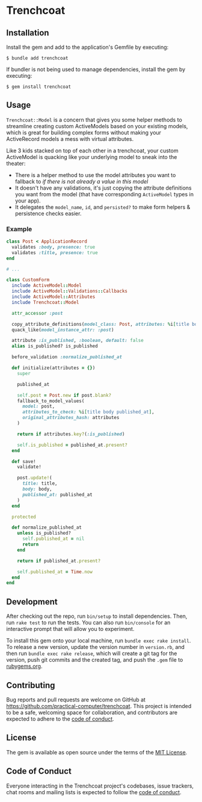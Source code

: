 # Trenchcoat

## Installation

Install the gem and add to the application's Gemfile by executing:

    $ bundle add trenchcoat

If bundler is not being used to manage dependencies, install the gem by executing:

    $ gem install trenchcoat

## Usage

`Trenchcoat::Model` is a concern that gives you some helper methods to streamline creating custom ActiveModels based
on your existing models, which is great for building complex forms without making your ActiveRecord models a mess with
virtual attributes.

Like 3 kids stacked on top of each other in a trenchcoat, your custom ActiveModel is quacking like your underlying model
to sneak into the theater:

- There is a helper method to use the model attributes you want to fallback to *if there is not already a value in this model*
- It doesn't have any validations, it's just copying the attribute definitions you want from the model (that have corresponding `ActiveModel` types in your app).
- It delegates the `model_name`, `id`, and `persisted?` to make form helpers & persistence checks easier.

### Example

```ruby
class Post < ApplicationRecord
  validates :body, presence: true
  validates :title, presence: true
end

# ...

class CustomForm
  include ActiveModel::Model
  include ActiveModel::Validations::Callbacks
  include ActiveModel::Attributes
  include Trenchcoat::Model

  attr_accessor :post

  copy_attribute_definitions(model_class: Post, attributes: %i[title body published_at])
  quack_like(model_instance_attr: :post)

  attribute :is_published, :boolean, default: false
  alias is_published? is_published

  before_validation :normalize_published_at

  def initialize(attributes = {})
    super

    published_at

    self.post = Post.new if post.blank?
    fallback_to_model_values(
      model: post,
      attributes_to_check: %i[title body published_at],
      original_attributes_hash: attributes
    )

    return if attributes.key?(:is_published)

    self.is_published = published_at.present?
  end

  def save!
    validate!

    post.update!(
      title: title,
      body: body,
      published_at: published_at
    )
  end

  protected

  def normalize_published_at
    unless is_published?
      self.published_at = nil
      return
    end

    return if published_at.present?

    self.published_at = Time.now
  end
end
```

## Development

After checking out the repo, run `bin/setup` to install dependencies. Then, run `rake test` to run the tests. You can also run `bin/console` for an interactive prompt that will allow you to experiment.

To install this gem onto your local machine, run `bundle exec rake install`. To release a new version, update the version number in `version.rb`, and then run `bundle exec rake release`, which will create a git tag for the version, push git commits and the created tag, and push the `.gem` file to [rubygems.org](https://rubygems.org).

## Contributing

Bug reports and pull requests are welcome on GitHub at https://github.com/practical-computer/trenchcoat. This project is intended to be a safe, welcoming space for collaboration, and contributors are expected to adhere to the [code of conduct](https://github.com/practical-computer/trenchcoat/blob/main/CODE_OF_CONDUCT.md).

## License

The gem is available as open source under the terms of the [MIT License](https://opensource.org/licenses/MIT).

## Code of Conduct

Everyone interacting in the Trenchcoat project's codebases, issue trackers, chat rooms and mailing lists is expected to follow the [code of conduct](https://github.com/practical-computer/trenchcoat/blob/main/CODE_OF_CONDUCT.md).
